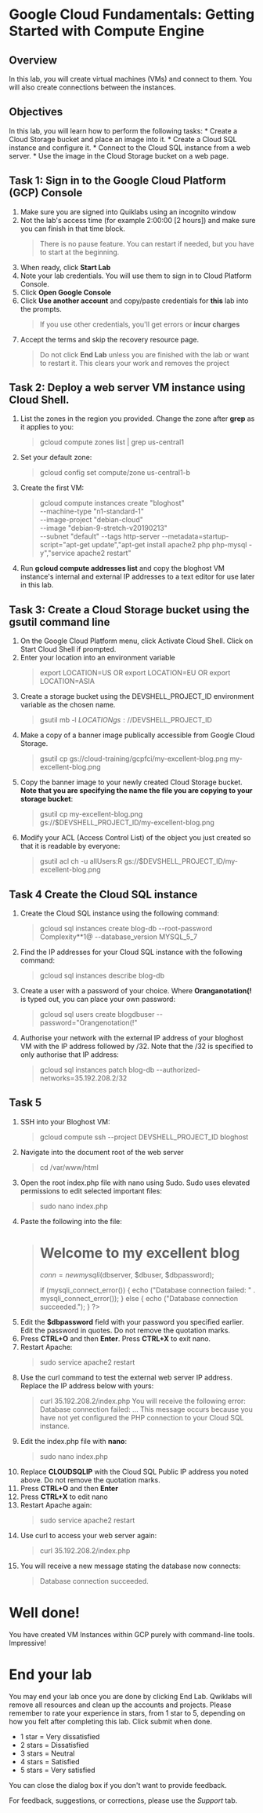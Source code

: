 # Google Cloud Fundamentals: Getting Started with Compute Engine

## Overview
In this lab, you will create virtual machines (VMs) and connect to them. You will also create connections between the instances.

## Objectives
In this lab, you will learn how to perform the following tasks:
    * Create a Cloud Storage bucket and place an image into it.
    * Create a Cloud SQL instance and configure it.
    * Connect to the Cloud SQL instance from a web server.
    * Use the image in the Cloud Storage bucket on a web page.

## Task 1: Sign in to the Google Cloud Platform (GCP) Console

1. Make sure you are signed into Quiklabs using an incognito window
2. Not the lab's access time (for example 2:00:00 [2 hours]) and make sure you can finish in that time block. 
    >There is no pause feature. You can restart if needed, but you have to start at the beginning.
3. When ready, click **Start Lab**
4. Note your lab credentials. You will use them to sign in to Cloud Platform Console.
5. Click **Open Google Console**
6. Click **Use another account** and copy/paste credentials for **this** lab into the prompts.
    >If you use other credentials, you'll get errors or **incur charges**
7. Accept the terms and skip the recovery resource page.
    >Do not click **End Lab** unless you are finished with the lab or want to restart it. This clears your work and removes the project

## Task 2: Deploy a web server VM instance using Cloud Shell.

1. List the zones in the region you provided. Change the zone after **grep** as it applies to you:
    >gcloud compute zones list | grep us-central1
2. Set your default zone:
    >gcloud config set compute/zone us-central1-b
3. Create the first VM:
    >gcloud compute instances create "bloghost" \
    >--machine-type "n1-standard-1" \
    >--image-project "debian-cloud" \
    >--image "debian-9-stretch-v20190213" \
    >--subnet "default"
    >--tags http-server
    >--metadata=startup-script="apt-get update","apt-get install apache2 php php-mysql -y","service apache2 restart"
4. Run **gcloud compute addresses list** and copy the bloghost VM instance's internal and external IP addresses to a text editor for use later in this lab.

## Task 3: Create a Cloud Storage bucket using the gsutil command line

1. On the Google Cloud Platform menu, click Activate Cloud Shell. Click on Start Cloud Shell if prompted.
2. Enter your location into an environment variable
    >export LOCATION=US
    OR
    >export LOCATION=EU
    OR
    >export LOCATION=ASIA
3. Create a storage bucket using the DEVSHELL_PROJECT_ID environment variable as the chosen name.
    >gsutil mb -l $LOCATION gs://$DEVSHELL_PROJECT_ID
4. Make a copy of a banner image publically accessible from Google Cloud Storage.
    >gsutil cp gs://cloud-training/gcpfci/my-excellent-blog.png my-excellent-blog.png
5. Copy the banner image to your newly created Cloud Storage bucket. **Note that you are specifying the name the file you are copying to your storage bucket**:
    >gsutil cp my-excellent-blog.png gs://$DEVSHELL_PROJECT_ID/my-excellent-blog.png
6. Modify your ACL (Access Control List) of the object you just created so that it is readable by everyone:
    >gsutil acl ch -u allUsers:R gs://$DEVSHELL_PROJECT_ID/my-excellent-blog.png

## Task 4 Create the Cloud SQL instance
1. Create the Cloud SQL instance using the following command:
    >gcloud sql instances create blog-db --root-password Complexity**1@ --database_version MYSQL_5_7
2. Find the IP addresses for your Cloud SQL instance with the following command:
    >gcloud sql instances describe blog-db
3. Create a user with a password of your choice. Where **Oranganotation(!** is typed out, you can place your own password:
    >gcloud sql users create blogdbuser --password="Orangenotation(!"
4. Authorise your network with the external IP address of your bloghost VM with the IP address followed by /32. Note that the /32 is specified to only authorise that IP address:
    >gcloud sql instances patch blog-db --authorized-networks=35.192.208.2/32

## Task 5
1. SSH into your Bloghost VM:
    >gcloud compute ssh --project DEVSHELL_PROJECT_ID bloghost
2. Navigate into the document root of the web server
    >cd /var/www/html
3. Open the root index.php file with nano using Sudo. Sudo uses elevated permissions to edit selected important files:
    >sudo nano index.php
4. Paste the following into the file:
    ><html>
    ><head><title>Welcome to my excellent blog</title></head>
    ><body>
    ><h1>Welcome to my excellent blog</h1>
    ><?php
    > $dbserver = "CLOUDSQLIP";
    >$dbuser = "blogdbuser";
    >$dbpassword = "DBPASSWORD";
    >// In a production blog, we would not store the MySQL
    >// password in the document root. Instead, we would store it in a
    >// configuration file elsewhere on the web server VM instance.
    >
    >$conn = new mysqli($dbserver, $dbuser, $dbpassword);
    >
    >if (mysqli_connect_error()) {
    >    echo ("Database connection failed: " . mysqli_connect_error());
    >} else {
    >    echo ("Database connection succeeded.");
    >}
    >?>
    ></body></html>
5. Edit the **$dbpassword** field with your password you specified earlier. Edit the password in quotes. Do not remove the quotation marks.
6. Press **CTRL+O** and then **Enter**. Press **CTRL+X** to exit nano.
7. Restart Apache:
    >sudo service apache2 restart
8. Use the curl command to test the external web server IP address. Replace the IP address below with yours:
    >curl 35.192.208.2/index.php
    You will receive the following error:
    >Database connection failed: ...
    This message occurs because you have not yet configured the PHP connection to your Cloud SQL instance.
9. Edit the index.php file with **nano**:
    >sudo nano index.php
10. Replace **CLOUDSQLIP** with the Cloud SQL Public IP address you noted above. Do not remove the quotation marks.
11. Press **CTRL+O** and then **Enter**
12. Press **CTRL+X** to edit nano
13. Restart Apache again:
    >sudo service apache2 restart
14. Use curl to access your web server again:
    >curl 35.192.208.2/index.php
15. You will receive a new message stating the database now connects:
    >Database connection succeeded.

    





# Well done!
You have created VM Instances within GCP purely with command-line tools. Impressive!

# End your lab
You may end your lab once you are done by clicking End Lab. Qwiklabs will remove all resources and clean up the accounts and projects. Please remember to rate your experience in stars, from 1 star to 5, depending on how you felt after completing this lab.
Click submit when done.

* 1 star = Very dissatisfied
* 2 stars = Dissatisfied
* 3 stars = Neutral
* 4 stars = Satisfied
* 5 stars = Very satisfied

You can close the dialog box if you don't want to provide feedback.

For feedback, suggestions, or corrections, please use the *Support* tab.